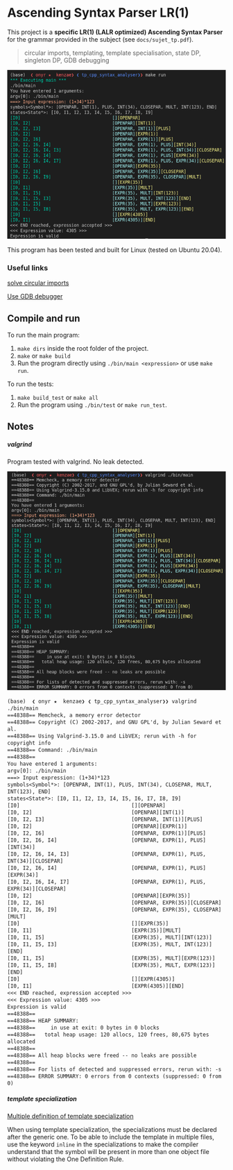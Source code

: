 # Ascending Syntax Parser LR(1)

This project is a **specific LR(1) (LALR optimized) Ascending Syntax Parser** for the grammar provided in the subject (see `docs/sujet_tp.pdf`).

> circular imports, templating, template specialisation, state DP, singleton DP, GDB debugging

![make run output example](./img/make_run_example.png)

This program has been tested and built for Linux (tested on Ubuntu 20.04).

### Useful links

[solve circular imports](https://pvigier.github.io/2018/02/09/dependency-graph.html)

[Use GDB debugger](https://www.bitdegree.org/learn/gdb-debugger)

## Compile and run

To run the main program:

1. `make dirs` inside the root folder of the project.
2. `make` or `make build`
3. Run the program directly using `./bin/main <expression>` or use `make run`.

To run the tests:

1. `make build_test` or `make all`
2. Run the program using `./bin/test` or `make run_test`.

## Notes

##### valgrind

Program tested with valgrind. No leak detected.

![valgrind test output](./img/valgrind_testing.png)


```shell
(base)  ❮ onyr ★  kenzae❯ ❮ tp_cpp_syntax_analyser❯❯ valgrind ./bin/main 
==48388== Memcheck, a memory error detector
==48388== Copyright (C) 2002-2017, and GNU GPL'd, by Julian Seward et al.
==48388== Using Valgrind-3.15.0 and LibVEX; rerun with -h for copyright info
==48388== Command: ./bin/main
==48388== 
You have entered 1 arguments:
argv[0]: ./bin/main
===> Input expression: (1+34)*123
symbols<Symbol*>: [OPENPAR, INT(1), PLUS, INT(34), CLOSEPAR, MULT, INT(123), END]
states<State*>: [I0, I1, I2, I3, I4, I5, I6, I7, I8, I9]
[I0]                                    [][OPENPAR]
[I0, I2]                                [OPENPAR][INT(1)]
[I0, I2, I3]                            [OPENPAR, INT(1)][PLUS]
[I0, I2]                                [OPENPAR][EXPR(1)]
[I0, I2, I6]                            [OPENPAR, EXPR(1)][PLUS]
[I0, I2, I6, I4]                        [OPENPAR, EXPR(1), PLUS][INT(34)]
[I0, I2, I6, I4, I3]                    [OPENPAR, EXPR(1), PLUS, INT(34)][CLOSEPAR]
[I0, I2, I6, I4]                        [OPENPAR, EXPR(1), PLUS][EXPR(34)]
[I0, I2, I6, I4, I7]                    [OPENPAR, EXPR(1), PLUS, EXPR(34)][CLOSEPAR]
[I0, I2]                                [OPENPAR][EXPR(35)]
[I0, I2, I6]                            [OPENPAR, EXPR(35)][CLOSEPAR]
[I0, I2, I6, I9]                        [OPENPAR, EXPR(35), CLOSEPAR][MULT]
[I0]                                    [][EXPR(35)]
[I0, I1]                                [EXPR(35)][MULT]
[I0, I1, I5]                            [EXPR(35), MULT][INT(123)]
[I0, I1, I5, I3]                        [EXPR(35), MULT, INT(123)][END]
[I0, I1, I5]                            [EXPR(35), MULT][EXPR(123)]
[I0, I1, I5, I8]                        [EXPR(35), MULT, EXPR(123)][END]
[I0]                                    [][EXPR(4305)]
[I0, I1]                                [EXPR(4305)][END]
<<< END reached, expression accepted >>>
<<< Expression value: 4305 >>>
Expression is valid
==48388== 
==48388== HEAP SUMMARY:
==48388==     in use at exit: 0 bytes in 0 blocks
==48388==   total heap usage: 120 allocs, 120 frees, 80,675 bytes allocated
==48388== 
==48388== All heap blocks were freed -- no leaks are possible
==48388== 
==48388== For lists of detected and suppressed errors, rerun with: -s
==48388== ERROR SUMMARY: 0 errors from 0 contexts (suppressed: 0 from 0)
```

##### template specialization

[Multiple definition of template specialization](https://stackoverflow.com/questions/4445654/multiple-definition-of-template-specialization-when-using-different-objects)

When using template specialization, the specializations must be declared after the generic one. To be able to include the template in multiple files, use the keyword `inline` in the specializations to make the compiler understand that the symbol will be present in more than one object file without violating the One Definition Rule.
